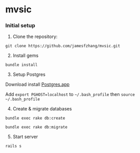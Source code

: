 mvsic
=====

### Initial setup

1) Clone the repository:

```
git clone https://github.com/jamesfzhang/mvsic.git
```

2) Install gems

```
bundle install
```

3) Setup Postgres

Download install [Postgres.app](http://postgresapp.com/)

Add `export PGHOST=localhost` to `~/.bash_profile` then `source ~/.bash_profile`

4) Create & migrate databases

`bundle exec rake db:create`

`bundle exec rake db:migrate`

5) Start server

`rails s`
